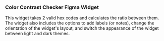 ### Color Contrast Checker Figma Widget

This widget takes 2 valid hex codes and calculates the ratio between them. The widget also includes the options to add labels (or notes), change the orientation of the widget's layout, and switch the appearance of the widget between light and dark themes.
